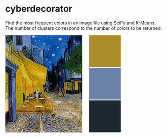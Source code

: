 # cyberdecorator
Find the most frequent colors in an image file using SciPy and K-Means. The number of clusters correspond to the number of colors to be returned.

![](https://github.com/ezchx/cyberdecorator/blob/master/cd_example.jpg)
